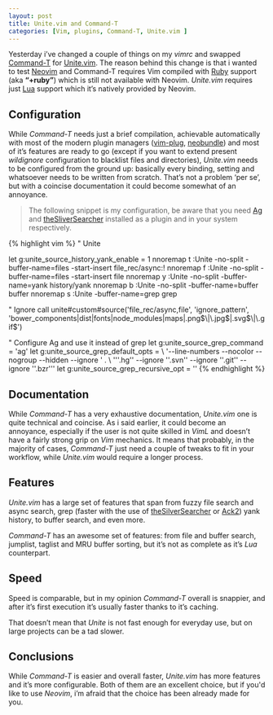 ```yaml
---
layout: post
title: Unite.vim and Command-T
categories: [Vim, plugins, Command-T, Unite.vim ]
---
```


Yesterday i’ve changed a couple of things on my _vimrc_ and  swapped [Command-T](https://wincent.com/products/command-t "Command-T") for [Unite.vim](https://github.com/Shougo/unite.vim "Unite.vim"). The reason behind this change is that i wanted to test [Neovim](http://neovim.org/ "Neovim") and Command-T requires Vim compiled with [Ruby](https://www.ruby-lang.org/en/ "Ruby") support (aka **“+ruby”**) which is still not available with Neovim. _Unite.vim_ requires just [Lua](http://www.lua.org/ "Lua") support which it’s natively provided by Neovim.

## Configuration

While _Command-T_ needs just a brief compilation, achievable automatically with most of the modern plugin managers ([vim-plug](https://github.com/junegunn/vim-plug "vim-plug"), [neobundle](https://github.com/Shougo/neobundle.vim "NeoBundle")) and most of it’s features are ready to go (except if you want to extend present _wildignore_ configuration to blacklist files and directories), _Unite.vim_ needs to be configured from the ground up: basically every binding, setting and whatsoever needs to be written from scratch. That’s not a problem ‘per se’, but with a coincise documentation it could become somewhat of an annoyance.

> The following snippet is my configuration, be aware that you need [Ag](https://github.com/rking/ag.vim) and [theSliverSearcher](https://github.com/ggreer/the_silver_searcher) installed as a plugin and in your system respectively.

{% highlight vim %}
" Unite

let g:unite_source_history_yank_enable = 1
nnoremap <leader>t :<C-u>Unite -no-split -buffer-name=files   -start-insert file_rec/async:!<cr>
nnoremap <leader>f :<C-u>Unite -no-split -buffer-name=files   -start-insert file<cr>
nnoremap <leader>y :<C-u>Unite -no-split -buffer-name=yank    history/yank<cr>
nnoremap <leader>b :<C-u>Unite -no-split -buffer-name=buffer  buffer<cr>
nnoremap <leader>s :<C-u>Unite -buffer-name=grep grep<cr>

" Ignore
call unite#custom#source('file_rec/async,file', 'ignore_pattern', 'bower_components\|dist\|fonts\|node_modules\|maps\|\.png$\|\.jpg$\|\.svg$\|\.gif$')

" Configure Ag and use it instead of grep
let g:unite_source_grep_command = 'ag'
let g:unite_source_grep_default_opts =
\ '--line-numbers --nocolor --nogroup --hidden --ignore ' .
\  '''.hg'' --ignore ''.svn'' --ignore ''.git'' --ignore ''.bzr'''
let g:unite_source_grep_recursive_opt = ''
{% endhighlight %}

## Documentation

While _Command-T_ has a very exhaustive documentation, _Unite.vim_ one is quite technical and coincise. As i said earlier, it could become an annoyance, especially if the user is not quite skilled in *VimL* and doesn’t have a fairly strong grip on *Vim* mechanics. It means that probably, in the majority of cases, *Command-T* just need a couple of tweaks to fit in your workflow, while *Unite.vim* would require a longer process.

## Features

_Unite.vim_ has a large set of features that span from fuzzy file search and async search, grep (faster with the use of [theSilverSearcher](https://github.com/ggreer/the_silver_searcher "theSilverSearcher") or [Ack2](https://github.com/petdance/ack2 "Ack2")) yank history, to buffer search, and even more.

_Command-T_ has an awesome set of features: from file and buffer search, jumplist, taglist and MRU buffer sorting, but it’s not as complete as it’s *Lua* counterpart.

## Speed

Speed is comparable, but in my opinion _Command-T_ overall is snappier, and after it’s first execution it’s usually faster thanks to it’s caching.

<script type="text/javascript" src="https://asciinema.org/a/16905.js" id="asciicast-16905" data-loop="true" async></script>

That doesn’t mean that _Unite_ is not fast enough for everyday use, but on large projects can be a tad slower.

## Conclusions

While *Command-T* is easier and overall faster, *Unite.vim* has more features and it’s more configurable. Both of them are an excellent choice, but if you'd like to use *Neovim*, i’m afraid that the choice has been already made for you.
